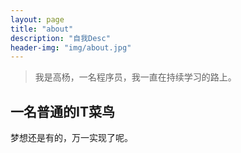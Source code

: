 ```yaml
---
layout: page
title: "about"
description: "自我Desc" 
header-img: "img/about.jpg"
---
```


> 我是高杨，一名程序员，我一直在持续学习的路上。

## 一名普通的IT菜鸟

梦想还是有的，万一实现了呢。







